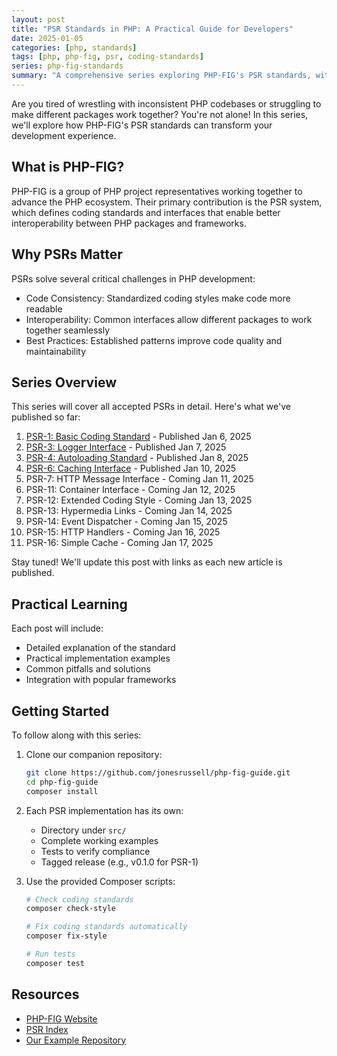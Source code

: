 ```yaml
---
layout: post
title: "PSR Standards in PHP: A Practical Guide for Developers"
date: 2025-01-05
categories: [php, standards]
tags: [php, php-fig, psr, coding-standards]
series: php-fig-standards
summary: "A comprehensive series exploring PHP-FIG's PSR standards, with practical examples and real-world applications to help developers write more maintainable and interoperable PHP code."
---
```


Are you tired of wrestling with inconsistent PHP codebases or struggling to make different packages work together? You're not alone! In this series, we'll explore how PHP-FIG's PSR standards can transform your development experience.

## What is PHP-FIG?

PHP-FIG is a group of PHP project representatives working together to advance the PHP ecosystem. Their primary contribution is the PSR system, which defines coding standards and interfaces that enable better interoperability between PHP packages and frameworks.

## Why PSRs Matter

PSRs solve several critical challenges in PHP development:

- Code Consistency: Standardized coding styles make code more readable
- Interoperability: Common interfaces allow different packages to work together seamlessly
- Best Practices: Established patterns improve code quality and maintainability

## Series Overview

This series will cover all accepted PSRs in detail. Here's what we've published so far:

1. [PSR-1: Basic Coding Standard](/blog/psr-1-basic-coding-standard) - Published Jan 6, 2025
2. [PSR-3: Logger Interface](/blog/psr-3-logger-interface) - Published Jan 7, 2025
3. [PSR-4: Autoloading Standard](/blog/psr-4-autoloading-standard) - Published Jan 8, 2025
4. [PSR-6: Caching Interface](/blog/psr-6-caching-interface) - Published Jan 10, 2025
5. PSR-7: HTTP Message Interface - Coming Jan 11, 2025
6. PSR-11: Container Interface - Coming Jan 12, 2025
7. PSR-12: Extended Coding Style - Coming Jan 13, 2025
8. PSR-13: Hypermedia Links - Coming Jan 14, 2025
9. PSR-14: Event Dispatcher - Coming Jan 15, 2025
10. PSR-15: HTTP Handlers - Coming Jan 16, 2025
11. PSR-16: Simple Cache - Coming Jan 17, 2025

Stay tuned! We'll update this post with links as each new article is published.

## Practical Learning

Each post will include:

- Detailed explanation of the standard
- Practical implementation examples
- Common pitfalls and solutions
- Integration with popular frameworks

## Getting Started

To follow along with this series:

1. Clone our companion repository:
   ```bash
   git clone https://github.com/jonesrussell/php-fig-guide.git
   cd php-fig-guide
   composer install
   ```

2. Each PSR implementation has its own:
   - Directory under `src/`
   - Complete working examples
   - Tests to verify compliance
   - Tagged release (e.g., v0.1.0 for PSR-1)

3. Use the provided Composer scripts:
   ```bash
   # Check coding standards
   composer check-style

   # Fix coding standards automatically
   composer fix-style

   # Run tests
   composer test
   ```

## Resources

- [PHP-FIG Website](https://www.php-fig.org/)
- [PSR Index](https://www.php-fig.org/psr/)
- [Our Example Repository](https://github.com/jonesrussell/php-fig-guide) 